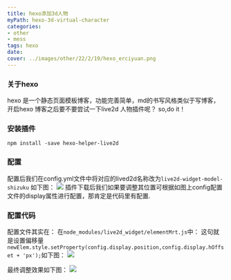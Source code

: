 ```yaml
---
title: hexo添加3d人物
myPath: hexo-3d-virtual-character
categories:
- other
- mess
tags: hexo
date:
cover: ../images/other/22/2/19/hexo_erciyuan.png
---
```

### 关于hexo
hexo 是一个静态页面模板博客，功能完善简单，md的书写风格类似于写博客，开启hexo 博客之后要不要尝试一下live2d 人物插件呢？
so,do it！

### 安装插件
```npm install -save hexo-helper-live2d```

### 配置
配置后我们在config.yml文件中将对应的lived2d名称改为`live2d-widget-model-shizuku`
如下图：
[![](https://s4.ax1x.com/2022/02/27/beLscd.png)](https://imgtu.com/i/beLscd)
插件下载后我们如果要调整其位置可根据如图上config配置文件的display属性进行配置，那肯定是代码里有配置.

### 配置代码
配置文件其实在：
在```node_modules/live2d_widget/elementMrt.js```中：
这句就是设置偏移量`newElem.style.setProperty(config.display.position,config.display.hOffset + 'px');`如下图：
[![](https://s4.ax1x.com/2022/02/27/beOwbq.png)](https://imgtu.com/i/beOwbq)

最终调整效果如下图：
[![](https://s1.ax1x.com/2022/03/08/bg6SSS.png)](https://imgtu.com/i/bg6SSS)


